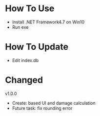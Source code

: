 # How To Use
- Install .NET Framework4.7 on Win10
- Run exe
# How To Update
- Edit index.db
# Changed
v1.0.0
- Create: based UI and damage calculation
- Future task: fix rounding error
